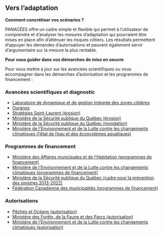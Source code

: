 ## Vers l’adaptation

**Comment concrétiser vos scénarios ?**

PANACÉES offre un cadre simple et flexible qui permet à l’utilisateur de comprendre et d’analyser les mesures d’adaptation
qui pourraient être mises en place afin d’atténuer les risques côtiers. Les résultats permettent d’appuyer les demandes
d’autorisations et peuvent également servir d’argumentaire sur la mesure la plus rentable. 

**Pour vous guider dans vos démarches de mise en oeuvre**

Pour vous mettre à jour sur les avancées scientifiques ou vous accompagner dans les démarches d’autorisation et les
programmes de financement : 

### Avancées scientifiques et diagnostic

* [Laboratoire de dynamique et de gestion intégrée des zones côtières](https://ldgizc.uqar.ca/Web)
* [Ouranos](https://www.ouranos.ca/)
* [Stratégies Saint-Laurent (érosion)](https://www.strategiessl.qc.ca/dossiers-et-projets/erosion-cotiere)
* [Ministère de la Sécurité publique du Québec (érosion)](https://www.securitepublique.gouv.qc.ca/securite-civile/surveillance-du-territoire/erosion-cotiere.html)
* [Ministère de la Sécurité publique du Québec (inondation)](https://www.quebec.ca/securite-situations-urgence/urgences-sinistres-risques-naturels/inondation/)
* [Ministère de l'Environnement et de la Lutte contre les changements climatiques (l’état de l’eau et des écosystèmes aquatiques)](http://www.environnement.gouv.qc.ca/rapportsurleau/Etat-eau-ecosysteme-aquatique-rivesCotes.htm)

### Programmes de financement

* [Ministère des Affaires municipales et de l'Habitation (programmes de financement)](https://www.mamh.gouv.qc.ca/amenagement-du-territoire/lutte-contre-les-changements-climatiques/)
* [Ministère de l'Environnement et de la Lutte contre les changements climatiques (programmes de financement)](http://www.environnement.gouv.qc.ca/programmes/index.htm)
* [Ministère de la Sécurité publique du Québec (cadre pour la prévention des sinistres 2013-2022)](https://www.quebec.ca/index.php?id=5290)
* [Fédération Canadienne des municipalités (programmes de financement)](https://fcm.ca/fr/programmes)

### Autorisations

* [Pêches et Océans (autorisation)](https://www.dfo-mpo.gc.ca/pnw-ppe/index-fra.html)
* [Ministère des Forêts, de la Faune et des Parcs (autorisation)](https://mffp.gouv.qc.ca/faune/formulaires/demande-autorisation-certificat.jsp)
* [Ministère de l'Environnement et de la Lutte contre les changements climatiques (autorisation)](http://www.environnement.gouv.qc.ca/eau/rives/autorisation.htm)

